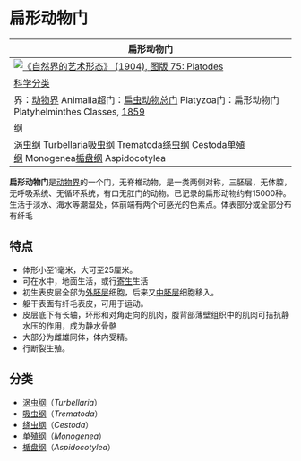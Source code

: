# 扁形动物门

| 扁形动物门                                    |
| ---------------------------------------- |
| [![《自然界的艺术形态》 (1904), 图版 75: Platodes](https://upload.wikimedia.org/wikipedia/commons/thumb/0/0c/Haeckel_Platodes.jpg/250px-Haeckel_Platodes.jpg)](https://zh.wikipedia.org/wiki/File:Haeckel_Platodes.jpg) |
| [科学分类](https://zh.wikipedia.org/wiki/%E7%A7%91%E5%AD%B8%E5%88%86%E9%A1%9E) |
| 界：[动物界](https://zh.wikipedia.org/wiki/%E5%8B%95%E7%89%A9%E7%95%8C) Animalia超门：[扁虫动物总门](https://zh.wikipedia.org/wiki/%E6%89%81%E8%9F%B2%E5%8B%95%E7%89%A9%E7%B8%BD%E9%96%80) Platyzoa门：扁形动物门 Platyhelminthes Classes, [1859](https://zh.wikipedia.org/wiki/1859%E5%B9%B4) |
| [纲](https://zh.wikipedia.org/wiki/%E7%B6%B1_(%E7%94%9F%E7%89%A9)) |
| [涡虫纲](https://zh.wikipedia.org/wiki/%E6%B6%A1%E8%99%AB%E7%BA%B2) Turbellaria[吸虫纲](https://zh.wikipedia.org/wiki/%E5%90%B8%E8%9F%B2%E7%B6%B1) Trematoda[绦虫纲](https://zh.wikipedia.org/wiki/%E7%BB%A6%E8%99%AB%E7%BA%B2) Cestoda[单殖纲](https://zh.wikipedia.org/w/index.php?title=%E5%96%AE%E6%AE%96%E7%B6%B1&action=edit&redlink=1) Monogenea[楯盘纲](https://zh.wikipedia.org/w/index.php?title=%E6%A5%AF%E7%9B%A4%E7%B6%B1&action=edit&redlink=1) Aspidocotylea |

**扁形动物门**是[动物界](https://zh.wikipedia.org/wiki/%E5%8A%A8%E7%89%A9)的一个门，无脊椎动物，是一类两侧对称，三胚层，无体腔，无呼吸系统、无循环系统，有口无肛门的动物。已记录的扁形动物约有15000种。生活于淡水、海水等潮湿处，体前端有两个可感光的色素点。体表部分或全部分布有纤毛

## 特点

- 体形小至1毫米，大可至25厘米。
- 可在水中，地面生活，或行[寄生](https://zh.wikipedia.org/wiki/%E5%AF%84%E7%94%9F)生活
- 初生表皮层全部为[外胚层](https://zh.wikipedia.org/wiki/%E5%A4%96%E8%83%9A%E5%B1%82)细胞，后来又[中胚层](https://zh.wikipedia.org/wiki/%E4%B8%AD%E8%83%9A%E5%B1%82)细胞移入。
- 躯干表面有纤毛表皮，可用于运动。
- 皮层底下有长轴，环形和对角走向的肌肉，腹背部薄壁组织中的肌肉可拮抗静水压的作用，成为静水骨骼
- 大部分为雌雄同体，体内受精。
- 行断裂生殖。

## 分类

- [涡虫纲](https://zh.wikipedia.org/wiki/%E6%B6%A1%E8%99%AB%E7%BA%B2)（*Turbellaria*）
- [吸虫纲](https://zh.wikipedia.org/wiki/%E5%90%B8%E8%9F%B2%E7%B6%B1)（*Trematoda*）
- [绦虫纲](https://zh.wikipedia.org/wiki/%E7%BB%A6%E8%99%AB%E7%BA%B2)（*Cestoda*）
- [单殖纲](https://zh.wikipedia.org/w/index.php?title=%E5%96%AE%E6%AE%96%E7%B6%B1&action=edit&redlink=1)（*Monogenea*）
- [楯盘纲](https://zh.wikipedia.org/w/index.php?title=%E6%A5%AF%E7%9B%A4%E7%B6%B1&action=edit&redlink=1)（*Aspidocotylea*）

